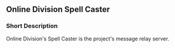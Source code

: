 ## Online Division Spell Caster

### Short Description

Online Division's Spell Caster is the project's message relay server.
